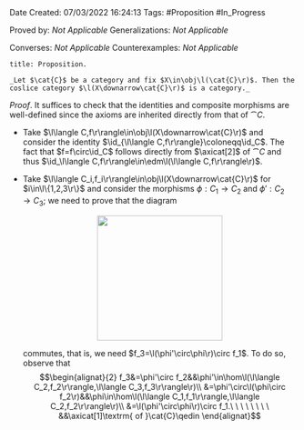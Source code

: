 <br />
<br />

Date Created: 07/03/2022 16:24:13
Tags: #Proposition #In_Progress

Proved by: _Not Applicable_
Generalizations: _Not Applicable_

Converses: _Not Applicable_
Counterexamples: _Not Applicable_

``` ad-Proposition
title: Proposition.

_Let $\cat{C}$ be a category and fix $X\in\obj\l(\cat{C}\r)$. Then the coslice category $\l(X\downarrow\cat{C}\r)$ is a category._

```

_Proof_. It suffices to check that the identities and composite morphisms are well-defined since the axioms are inherited directly from that of $\cat{C}$.
* Take $\l\langle C,f\r\rangle\in\obj\l(X\downarrow\cat{C}\r)$ and consider the identity $\id_{\l\langle C,f\r\rangle}\coloneqq\id_C$. The fact that $f=f\circ\id_C$ follows directly from $\axicat[2]$ of $\cat{C}$ and thus $\id_\l\langle C,f\r\rangle\in\edm\l(\l\langle C,f\r\rangle\r)$.
* Take $\l\langle C_i,f_i\r\rangle\in\obj\l(X\downarrow\cat{C}\r)$ for $i\in\l\{1,2,3\r\}$ and consider the morphisms $\phi:C_1\to C_2$ and $\phi':C_2\to C_3$; we need to prove that the diagram
    <center><img src="https://raw.githubusercontent.com/zhaoshenzhai/MathWiki/master/Images/2022-03-07_162637/image.svg", width=220></center>

    commutes, that is, we need $f_3=\l(\phi'\circ\phi\r)\circ f_1$. To do so, observe that$$\begin{alignat}{2}
        f_3&=\phi'\circ f_2&&\phi'\in\hom\l(\l\langle C_2,f_2\r\rangle,\l\langle C_3,f_3\r\rangle\r)\\
        &=\phi'\circ\l(\phi\circ f_2\r)&&\phi\in\hom\l(\l\langle C_1,f_1\r\rangle,\l\langle C_2,f_2\r\rangle\r)\\
        &=\l(\phi'\circ\phi\r)\circ f_1.\ \ \ \ \ \ \ \ &&\axicat[1]\textrm{ of }\cat{C}\qedin
    \end{alignat}$$
